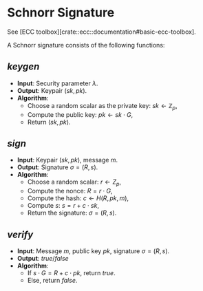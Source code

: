 # Schnorr Signature
See [ECC toolbox][crate::ecc::documentation#basic-ecc-toolbox].

A Schnorr signature consists of the following functions:
## $keygen$ 
  * **Input**: Security parameter $\lambda$.
  * **Output**: Keypair $(sk, pk)$.
  * **Algorithm**:
    * Choose a random scalar as the private key: $sk \leftarrow \mathbb{Z}_p$,
    * Compute the public key: $pk \leftarrow sk \cdot G$,
    * Return $(sk, pk)$. 
## $sign$
  * **Input**: Keypair $(sk, pk)$, message $m$.
  * **Output**: Signature $\sigma = (R, s)$.
  * **Algorithm**: 
    * Choose a random scalar: $r \leftarrow Z_p$,
    * Compute the nonce: $R = r \cdot G$,
    * Compute the hash: $c \leftarrow H(R, pk, m)$,
    * Compute $s$: $s = r + c \cdot sk$,
    * Return the signature: $\sigma = (R, s)$.
## $verify$
  * **Input**: Message $m$, public key $pk$, signature $\sigma = (R, s)$.
  * **Output**: $true/false$
  * **Algorithm**:
    * If $s \cdot G = R + c\cdot pk$, return $true$.
    * Else, return $false$.

